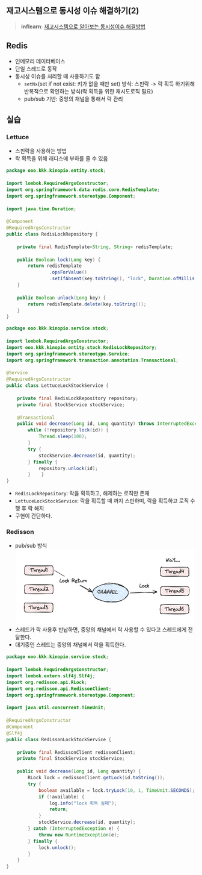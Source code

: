 ## 재고시스템으로 동시성 이슈 해결하기(2)
> **inflearn**: [재고시스템으로 알아보는 동시성이슈 해결방법
](https://www.inflearn.com/course/%EB%8F%99%EC%8B%9C%EC%84%B1%EC%9D%B4%EC%8A%88-%EC%9E%AC%EA%B3%A0%EC%8B%9C%EC%8A%A4%ED%85%9C#)
## Redis
- 인메모리 데이터베이스
- 단일 스레드로 동작
- 동시성 이슈를 처리할 때 사용하기도 함
  - `setNx`(set if not exist: 키가 없을 때만 set) 방식: 스핀락 -> 락 획득 하기위해 반복적으로 확인하는 방식(락 획득을 위한 재시도로직 필요)
  - pub/sub 기반: 중앙의 채널을 통해서 락 관리

## 실습
### Lettuce
- 스핀락을 사용하는 방법
- 락 획득을 위해 래디스에 부하를 줄 수 있음
```java
package ooo.kkk.kinopio.entity.stock;  
  
import lombok.RequiredArgsConstructor;  
import org.springframework.data.redis.core.RedisTemplate;  
import org.springframework.stereotype.Component;  
  
import java.time.Duration;  
  
@Component  
@RequiredArgsConstructor  
public class RedisLockRepository {  
  
    private final RedisTemplate<String, String> redisTemplate;  
  
    public Boolean lock(Long key) {  
        return redisTemplate  
                .opsForValue()  
                .setIfAbsent(key.toString(), "lock", Duration.ofMillis(3_000));  
    }  
  
    public Boolean unlock(Long key) {  
        return redisTemplate.delete(key.toString());  
    }  
}
```
```java
package ooo.kkk.kinopio.service.stock;  
  
import lombok.RequiredArgsConstructor;  
import ooo.kkk.kinopio.entity.stock.RedisLockRepository;  
import org.springframework.stereotype.Service;  
import org.springframework.transaction.annotation.Transactional;  
  
@Service  
@RequiredArgsConstructor  
public class LettuceLockStockService {  
  
    private final RedisLockRepository repository;  
    private final StockService stockService;  
  
    @Transactional  
    public void decrease(Long id, Long quantity) throws InterruptedException {  
        while (!repository.lock(id)) {  
            Thread.sleep(100);  
        }  
        try {  
            stockService.decrease(id, quantity);  
        } finally {  
            repository.unlock(id);  
        }    }  
}
```
- `RedisLockRepository`:  락을 획득하고, 해제하는 로직만 존재
- `LettuceLockStockService`: 락을 획득할 때 까지 스핀하며, 락을 획득하고 로직 수행 후 락 해지
- 구현이 간단하다.
### Redisson
- pub/sub 방식
  <div>
    <img src="../images/stock3.png" style="height: 200px; width: 500px;"/>
  </div>
- 스레드가 락 사용후 반납하면, 중앙의 채널에서 락 사용할 수 있다고 스레드에게 전달한다.
- 대기중인 스레드는 중앙의 채널에서 락을 획득한다.
```java
package ooo.kkk.kinopio.service.stock;  
  
import lombok.RequiredArgsConstructor;  
import lombok.extern.slf4j.Slf4j;  
import org.redisson.api.RLock;  
import org.redisson.api.RedissonClient;  
import org.springframework.stereotype.Component;  
  
import java.util.concurrent.TimeUnit;  
  
@RequiredArgsConstructor  
@Component  
@Slf4j  
public class RedissonLockStockService {  
  
    private final RedissonClient redissonClient;  
    private final StockService stockService;  
  
    public void decrease(Long id, Long quantity) {
        RLock lock = redissonClient.getLock(id.toString());
        try {
            boolean available = lock.tryLock(10, 1, TimeUnit.SECONDS);
            if (!available) {
                log.info("lock 획득 실패");
                return;
            }
            stockService.decrease(id, quantity);
        } catch (InterruptedException e) {
            throw new RuntimeException(e);
        } finally {
            lock.unlock();
        }
    }
}
```